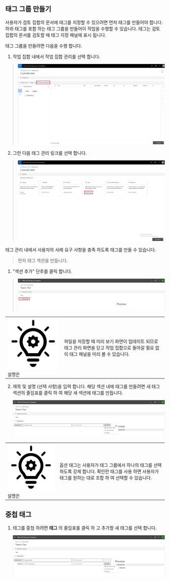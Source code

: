 ## <a name="create-tag-groups"></a>태그 그룹 만들기

사용자가 검토 집합의 문서에 태그를 지정할 수 있으려면 먼저 태그를 만들어야 합니다. 하위 태그를 포함 하는 태그 그룹을 만들어이 작업을 수행할 수 있습니다. 태그는 검토 집합의 문서를 검토할 때 태그 지정 패널에 표시 됩니다.

태그 그룹을 만들려면 다음을 수행 합니다.

1.  작업 집합 내에서 작업 집합 관리를 선택 합니다.

> ![](../media/ED_managews.png)

2.  그런 다음 태그 관리 링크를 선택 합니다.

> ![](../media/ED_managetags.png)

태그 관리 내에서 사용자의 사례 요구 사항을 충족 하도록 태그를 만들 수 있습니다.

> 먼저 태그 섹션을 만듭니다.

1.  "섹션 추가" 단추를 클릭 합니다.

> ![자동으로 생성 되는 스크린샷 설명을 포함 하는 그림](../media/ED_addtagsection.png)

|                                                                                                                             |                                                                                                                                                                 |
| --------------------------------------------------------------------------------------------------------------------------- | --------------------------------------------------------------------------------------------------------------------------------------------------------------- |
| ![](../media/ED_tipicon.png)설명은 | 파일을 저장할 때 미리 보기 화면이 업데이트 되므로 태그 관리 화면을 닫고 작업 집합으로 돌아갈 필요 없이 태그 패널을 미리 볼 수 있습니다. |

2.  제목 및 설명 (선택 사항)을 입력 합니다. 해당 섹션 내에 태그를 만들려면 새 태그 섹션의 줄임표를 클릭 하 여 해당 새 섹션에 태그를 만듭니다.
    
    ![자동으로 생성 되는 휴대폰 설명 스크린샷](../media/ED_createtag.png)

|                                                                                                                             |                                                                                                                                         |
| --------------------------------------------------------------------------------------------------------------------------- | --------------------------------------------------------------------------------------------------------------------------------------- |
| ![](../media/ED_tipicon.png)설명은 | 옵션 태그는 사용자가 태그 그룹에서 하나의 태그를 선택 하도록 강제 합니다. 확인란 태그를 사용 하면 사용자가 태그를 원하는 대로 조합 하 여 선택할 수 있습니다. |

## <a name="nested-tags"></a>중첩 태그

1.  태그를 중첩 하려면 **태그** 의 줄임표를 클릭 하 고 추가할 새 태그를 선택 합니다.
    
    ![](../media/ED_tagnesting.png)

